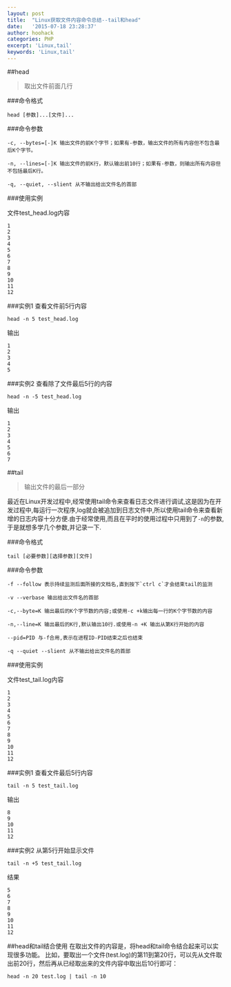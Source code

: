 ```yaml
---
layout: post
title:  "Linux获取文件内容命令总结--tail和head"
date:   '2015-07-18 23:28:37'
author: hoohack
categories: PHP
excerpt: 'Linux,tail'
keywords: 'Linux,tail'
---
```


##head
>取出文件前面几行

###命令格式
    
    head [参数]...[文件]...

###命令参数

    -c, --bytes=[-]K 输出文件的前K个字节；如果有-参数，输出文件的所有内容但不包含最后K个字节。

    -n, --lines=[-]K 输出文件的前K行，默认输出前10行；如果有-参数，则输出所有内容但不包括最后K行。

    -q, --quiet, --slient 从不输出给出文件名的首部

<!--more-->

###使用实例

文件test_head.log内容

    1
    2
    3
    4
    5
    6
    7
    8
    9
    10
    11
    12

###实例1 查看文件前5行内容 
    
    head -n 5 test_head.log

输出

    1
    2
    3
    4
    5

###实例2 查看除了文件最后5行的内容

    head -n -5 test_head.log

输出
    
    1
    2
    3
    4
    5
    6
    7

##tail

>输出文件的最后一部分

最近在Linux开发过程中,经常使用tail命令来查看日志文件进行调试,这是因为在开发过程中,每运行一次程序,log就会被追加到日志文件中,所以使用tail命令来查看新增的日志内容十分方便.由于经常使用,而且在平时的使用过程中只用到了`-n`的参数,于是就想多学几个参数,并记录一下.

###命令格式
    
    tail [必要参数][选择参数][文件]

###命令参数
    
    -f --follow 表示持续监测后面所接的文档名,直到按下`ctrl c`才会结束tail的监测

    -v --verbase 输出给出文件名的首部

    -c,--byte=K 输出最后的K个字节数的内容;或使用-c +k输出每一行的K个字节数的内容

    -n,--line=K 输出最后的K行,默认输出10行.或使用-n +K 输出从第K行开始的内容

    --pid=PID 与-f合用,表示在进程ID-PID结束之后也结束

    -q --quiet --slient 从不输出给出文件名的首部

###使用实例

文件test_tail.log内容

    1
    2
    3
    4
    5
    6
    7
    8
    9
    10
    11
    12

###实例1 查看文件最后5行内容 

    tail -n 5 test_tail.log

输出

    8
    9
    10
    11
    12

###实例2 从第5行开始显示文件

    tail -n +5 test_tail.log

结果

    5
    6
    7
    8
    9
    10
    11
    12

##head和tail结合使用
在取出文件的内容是，将head和tail命令结合起来可以实现很多功能。
比如，要取出一个文件(test.log)的第11到第20行，可以先从文件取出前20行，然后再从已经取出来的文件内容中取出后10行即可：

    head -n 20 test.log | tail -n 10

